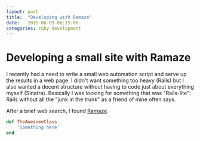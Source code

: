 ```yaml
---
layout: post
title:  "Developing with Ramaze"
date:   2015-06-09 08:15:00
categories: ruby development
---
```

# Developing a small site with Ramaze

I recently had a need to write a small web automation script and serve up the results in a web page. I didn't want something too heavy (Rails) but I also wanted a decent structure without having to code just about everything myself (Sinatra). Basically I was looking for something that was "Rails-lite": Rails without all the "junk in the trunk" as a friend of mine often says.

After a brief web search, I found [Ramaze][ramaze].


```ruby
def TheAwesomeClass 
    'Something here'
end
```




[ramaze]: http://ramaze.net/ (Ramaze)
